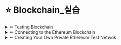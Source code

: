 # ⭐ Blockchain_실습

<details>
  
<summary> ✏ Testing Blockchain </summary>
<div markdown="1">
 
## Implementing Blockchain Using Python
- [Source_code](blockchain.py)
  
### Compotents:
- Timestamp : the time that the block was added to the blockchain
- Index : a running number starting from() indicating the block number.
- Hash of the previous block : the hash result of the previous block.
- Nonce : the number used once.
- Transaction(s) : each block will hold a variable number of transactions.
  
### Installing Flask
✔ 관리자 권한으로 실행
  
` $ pip install flask `
` $ pip install request `
  
 > Flask is a web framework that makes building web applications easy and rapid
  
## Running_terminal1
` $ python blockchain.py 5000 `
- 결과
  
![terminal1](https://user-images.githubusercontent.com/87464750/154253242-a9868d35-d29c-4b27-9d45-97cf4a6a15c2.png)

✔ 첫 번째 노드에서 실행되는 첫 번째 블록체인이 현재 실행 중인것을 볼 수 있다.

## terminal2
  
### 📑 first block
` $ curl http://localhost:5000/blockchain `
- 결과

![genesis_block](https://user-images.githubusercontent.com/87464750/154254418-83e11ca4-e3c8-435d-b885-d3f61fd16b23.png)
  
```
{
  "chain" : [{
    "hash_of_previous_block: "181cfa3e85f3c2a7aa9fb74f992d
    0d061d3e4a6d7461792413aab3f97bd3da95",
    "index" : 0,
    "nonce" : 61093,
    "timestamp" : 1644946853.955589,
    "transactions" : []
  }],
  "length" : 1
}
```
✔ 첫 번째 블록(인덱스 0)인 제니시스 블록이다.
  
### 📑 Try Mining
- Try mining a block to see how it will affect the blockchain Type the following
  
` $ curl http://localhost:5000/mine `
- 결과
  
✔ The block that is mined will now be returned:
  
![mine1](https://user-images.githubusercontent.com/87464750/154255602-91fb686f-4056-4ad9-a62e-5d0c16017955.png)

```
{
  "hash_of_previous_block": "d7a7c6ee011820a5d156c5158cb27ea48943d4817a48218829aa865bf4a21fbc",
  "index" : 1,
  "message" : "New Block Mined",
  "nonce" : 13807, 
  "transactions" : [{
    "amount" : 1,
    "recipient: "4d9de024d88d4eb7b16f4f353e5b9ddf",
    "sender" : "0"
  }]
}
```
✔  블록에 단일 트랜잭션이 포함되어 있으며 이는 채굴자에게 제공되는 보상이다.

### 📑 Obtain the blockchain from node
` $ curl http://localhost:5000/blockchain`
 
- 결과
  
✔ 이제 새로 채굴된 블록이 블록체인에 있는 것을 볼 수 있다:
  
![obtain](https://user-images.githubusercontent.com/87464750/154257790-70bc949c-cba8-49a3-8e41-f7cd1458ddc0.png)
  
```
{
  "chain" : [{
  "hash_of_previous_block: "181cfa3e85f3c2a7aa9fb74f992d
  0d061d3e4a6d7461792413aab3f97bd3da95",
  "index" : 0,
  "nonce" : 61093,
  "timestamp" : 1644946853.955589,
  "transactions" : []
}, {
  "hash_of_previous_block": "d7a7c6ee011820a5d156c5158cb27ea48943d4817a48218829aa865bf4a21fbc",
  "index" : 1,
  "message" : "New Block Mined",
  "nonce" : 13807, 
  "transactions" : [{
    "amount" : 1,
    "recipient: "4d9de024d88d4eb7b16f4f353e5b9ddf",
    "sender" : "0"
    }]
  }]
  "lenght" : 2
}
```
  
</br>
  
> Remember that the default difficulty target is set to four zero. you can change it to five zero and retest the blockchain. </br> you will realize that it now takes a longer time to mine block. since it is more difficult to find a nonce thath results in a hash beginning with five zeros.

</br>

### 📑 Add a transaction
- Let's add a transaction to a block by issuing the following command in Terminal.
  
```
$ curl -X POST -H "Content-Type: application/json" -d "{\"sender\": \"04d0988bfa799f7d7ef9ab3de97ef481\", \"recipient\": \"cd0f75d2367ad456607647edde665d6f\",\"amount\": 5}" "http://localhost:5000/transactions/new"
```
  
- 결과
  
![add](https://user-images.githubusercontent.com/87464750/154260518-56e9a9af-eb3a-474a-a71d-f42937177987.png)

✔ 성공적으로 블록이 추가되었다.
  
✔ 이제 블록을 mine 할 수 있다.
  
### 📑 Mine the block
` $ curl http://localhost:5000/mine `
- 결과

![mine2](https://user-images.githubusercontent.com/87464750/154261674-d98b2e9e-177d-4de5-814d-b13f1dbfa8be.png)
  
```
{
  "hash_of_previous_block": "7beffae74017f36dfd91d1e3a71bab570d6f10e8d97dfdae37d17d66ae7b4c32",
  "index" : 2,
  "message" : "New Block Mined",
  "nonce" : 98128, 
  "transactions" : [{
    "amount" : 5,
    "recipient: "cd0f75d2367ad456607647edde665d6f",
    "sender" : "04d0988bfa799f7d7ef9ab3de97ef481"
}, {
    "amount" : 1,
    "recipient: "4d9de024d88d4eb7b16f4f353e5b9ddf",
    "sender" : "0"
  }]
}
```
  
✔ 블록 2가 채굴되었으며 여기에는 두 개의 트랜잭션이 포함되어 있다. 하나는 수동으로 추가한 것이고 miner에 대한 보상이 있다.
 
### 📑 Add Block
- Examine the content of the blockchain by issuing this command.
  
- 결과

![last](https://user-images.githubusercontent.com/87464750/154263518-08b1befb-51d5-45d7-9cb4-8c4c42878a4a.png)

```
{
  "chain" : [{
    "hash_of_previous_block: "181cfa3e85f3c2a7aa9fb74f992d
     0d061d3e4a6d7461792413aab3f97bd3da95",
    "index" : 0,
    "nonce" : 61093,
    "timestamp" : 1644946853.955589,
    "transactions" : []
}, {
    "hash_of_previous_block": "d7a7c6ee011820a5d156c5158cb27ea48943d4817a48218829aa865bf4a21fbc",
    "index" : 1,
    "message" : "New Block Mined",
    "nonce" : 13807, 
    "transactions" : [{
      "amount" : 1,
      "recipient: "4d9de024d88d4eb7b16f4f353e5b9ddf",
      "sender" : "0"
  }]
}, {
    "hash_of_previous_block": "7beffae74017f36dfd91d1e3a71bab570d6f10e8d97dfdae37d17d66ae7b4c32",
    "index" : 2,
    "message" : "New Block Mined",
    "nonce" : 98128, 
    "transactions" : [{
      "amount" : 5,
      "recipient: "cd0f75d2367ad456607647edde665d6f",
      "sender" : "04d0988bfa799f7d7ef9ab3de97ef481"
}, {
      "amount" : 1,
      "recipient: "4d9de024d88d4eb7b16f4f353e5b9ddf",
      "sender" : "0"
    }]
  }]
  "lenght" : 3
}
```

✔ 이제 두 트랜잭션이 포함된 새로 추가된 블록이 표시된다.

 </details>
 </div>
 
<details>
  
<summary> ✏ Connecting to the Ethereum Blockchain </summary>
<div markdown="1">
  
 </details>
 </div>
 
<details>
  
<summary> ✏ Creating Your Own Private Ethereum Test Netwok </summary>

</details>
</div>

 
